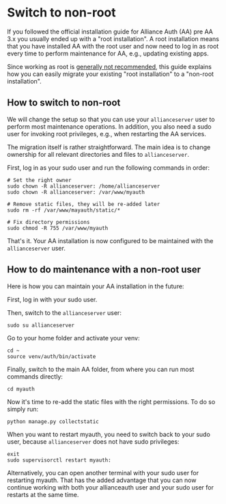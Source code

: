 # Switch to non-root

If you followed the official installation guide for Alliance Auth (AA) pre AA 3.x you usually ended up with a "root installation". A root installation means that you have installed AA with the root user and now need to log in as root every time to perform maintenance for AA, e.g., updating existing apps.

Since working as root is [generally not recommended](https://askubuntu.com/questions/16178/why-is-it-bad-to-log-in-as-root), this guide explains how you can easily migrate your existing "root installation" to a "non-root installation".

## How to switch to non-root

We will change the setup so that you can use your `allianceserver` user to perform most maintenance operations. In addition, you also need a sudo user for invoking root privileges, e.g., when restarting the AA services.

The migration itself is rather straightforward. The main idea is to change ownership for all relevant directories and files to `allianceserver`.

First, log in as your sudo user and run the following commands in order:

```shell
# Set the right owner
sudo chown -R allianceserver: /home/allianceserver
sudo chown -R allianceserver: /var/www/myauth

# Remove static files, they will be re-added later
sudo rm -rf /var/www/mayauth/static/*

# Fix directory permissions
sudo chmod -R 755 /var/www/myauth
```

That's it. Your AA installation is now configured to be maintained with the `allianceserver` user.

## How to do maintenance with a non-root user

Here is how you can maintain your AA installation in the future:

First, log in with your sudo user.

Then, switch to the `allianceserver` user:

```shell
sudo su allianceserver
```

Go to your home folder and activate your venv:

```shell
cd ~
source venv/auth/bin/activate
```

Finally, switch to the main AA folder, from where you can run most commands directly:

```shell
cd myauth
```

Now it's time to re-add the static files with the right permissions. To do so simply
run:

```shell
python manage.py collectstatic
```

When you want to restart myauth, you need to switch back to your sudo user, because `allianceserver` does not have sudo privileges:

```shell
exit
sudo supervisorctl restart myauth:
```

Alternatively, you can open another terminal with your sudo user for restarting myauth. That has the added advantage that you can now continue working with both your allianceauth user and your sudo user for restarts at the same time.
